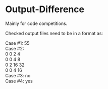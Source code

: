 # Output-Difference
Mainly for code competitions.

Checked output files need to be in a format as:

Case #1: 55 <br />
Case #2: <br />
0 0 2 4 <br />
0 0 4 8 <br />
0 2 16 32 <br />
0 0 4 16 <br />
Case #3: no <br />
Case #4: yes <br />
